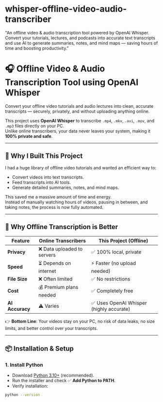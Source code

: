 # whisper-offline-video-audio-transcriber
"An offline video &amp; audio transcription tool powered by OpenAI Whisper. Convert your tutorials, lectures, and podcasts into accurate text transcripts and use AI to generate summaries, notes, and mind maps — saving hours of time and boosting productivity."

# 🎧 Offline Video & Audio Transcription Tool using OpenAI Whisper

Convert your offline video tutorials and audio lectures into clean, accurate transcripts — securely, privately, and without uploading anything online.

This project uses **OpenAI Whisper** to transcribe `.mp4`, `.mkv`, `.avi`, `.mov`, and `.mp3` files directly on your PC.  
Unlike online transcribers, your data never leaves your system, making it **100% private and safe**.

---

## 🚀 Why I Built This Project
I had a huge library of offline video tutorials and wanted an efficient way to:
- Convert videos into text transcripts.
- Feed transcripts into AI tools.
- Generate detailed summaries, notes, and mind maps.

This saved me a massive amount of time and energy.  
Instead of manually watching hours of videos, pausing in between, and taking notes, the process is now fully automated.

---

## 🔐 Why Offline Transcription is Better

| Feature           | Online Transcribers              | This Project (Offline)       |
|-------------------|----------------------------------|-------------------------------|
| **Privacy**       | ❌ Data uploaded to servers      | ✅ 100% local, private        |
| **Speed**         | ⏳ Depends on internet           | ⚡ Faster (no upload needed)  |
| **File Size**     | ❌ Often limited                 | ✅ No restrictions            |
| **Cost**          | 💰 Premium plans needed          | ✅ Completely free            |
| **AI Accuracy**   | ⚠️ Varies                       | ✅ Uses OpenAI Whisper (highly accurate) |

👉 **Bottom Line**: Your videos stay on your PC, no risk of data leaks, no size limits, and better control over your transcripts.

---

## 📦 Installation & Setup

### 1. Install Python  
- Download [Python 3.10+](https://www.python.org/downloads/) (recommended).  
- Run the installer and check ✅ **Add Python to PATH**.  
- Verify installation:
```bash
python --version
